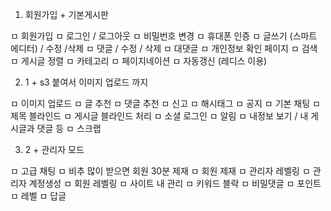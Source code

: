 1. 회원가입 + 기본게시판

ㅁ 회원가입
ㅁ 로그인 / 로그아웃
ㅁ 비밀번호 변경
ㅁ 휴대폰 인증
ㅁ 글쓰기 (스마트 에디터) / 수정 /삭제
ㅁ 댓글 / 수정 / 삭제
ㅁ 대댓글
ㅁ 개인정보 확인 페이지
ㅁ 검색
ㅁ 게시글 정렬
ㅁ 카테고리
ㅁ 페이지네이션
ㅁ 자동갱신 (레디스 이용)

2. 1 + s3 붙여서 이미지 업로드 까지

ㅁ 이미지 업로드
ㅁ 글 추천
ㅁ 댓글 추천
ㅁ 신고
ㅁ 해시태그
ㅁ 공지
ㅁ 기본 채팅
ㅁ 제목 블라인드
ㅁ 게시글 블라인드 처리
ㅁ 소셜 로그인
ㅁ 알림
ㅁ 내정보 보기 / 내 게시글과 댓글 등
ㅁ 스크랩

3. 2 + 관리자 모드

ㅁ 고급 채팅
ㅁ 비추 많이 받으면 회원 30분 제재
ㅁ 회원 제재
ㅁ 관리자 레벨링
ㅁ 관리자 계정생성
ㅁ 회원 레벨링
ㅁ 사이트 내 관리
ㅁ 키워드 블락
ㅁ 비밀댓글
ㅁ 포인트
ㅁ 레벨
ㅁ 답글

